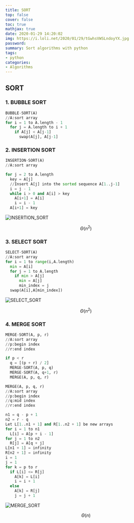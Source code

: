 ```yaml
---
title: SORT
top: false
cover: false
toc: true
mathjax: true
date: 2020-01-29 14:20:02
img: https://i.loli.net/2020/01/29/tGwhsVWSLndoyYX.jpg
password:
summary: Sort algorithms with python
tags:
- python
categories:
- Algorithms
---
```


## SORT

### 1. BUBBLE SORT

```python
BUBBLE-SORT(A)
//A:sort array
for i = 1 to A.length - 1
  for j = A.length to i + 1
    if A[j] < A[j-1]
      swap(A[j], A[j-1]

```


### 2. INSERTION SORT

```python
INSERTION-SORT(A)
//A:sort array

for j = 2 to A.length
  key = A[j]
  //Insert A[j] into the sorted sequence A[1..j-1]
  i = j - 1
  while i > 0 and A[i] > key
    A[i+1] = A[i]
    i = i - 1
  A[i+1] = key
```

![INSERTION_SORT](INSERTION_SORT.gif) 

$$ \Theta (n^2) $$

### 3. SELECT SORT

```python
SELECT-SORT(A)
//A:sort array
for i = 1 to range(i,A.length)
  min = A[i]
  for j = 1 to A.length
    if min > A[j]
      min = A[j]
      min_index = j
  swap(A[i],A[min_index])
```

![SELECT_SORT](SELECT_SORT.gif) 

$$ \Theta (n^2) $$

### 4. MERGE SORT

```python
MERGE-SORT(A, p, r)
//A:sort array
//p:begin index
//r:end index

if p < r
  q = [(p + r) / 2]
  MERGE-SORT(A, p, q)
  MERGE-SORT(A, q+1, r)
  MERGE(A, p, q, r)

MERGE(A, p, q, r)
//A:sort array
//p:begin index
//q:mid index
//r:end index

n1 = q - p + 1
n2 = r - q
Let L[1..n1 + 1] and R[1..n2 + 1] be new arrays
for i = 1 to n1
  L[i] = A[p + i - 1]
for j = 1 to n2
  R[j] = A[q + j]
L[n1 + 1] = infinity
R[n2 + 1] = infinity
i = 1
j = 1
for k = p to r
  if L[i] <= R[j]
    A[k] = L[i]
    i = i + 1
  else
    A[k] = R[j]
    j = j + 1
```

![MERGE_SORT](MERGE_SORT.gif) 

$$ \Theta (n) $$
